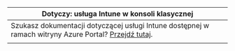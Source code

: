 |Dotyczy: usługa Intune w konsoli klasycznej |
|--|
|Szukasz dokumentacji dotyczącej usługi Intune dostępnej w ramach witryny Azure Portal? [Przejdź tutaj](https://docs.microsoft.com/intune/what-is-intune).|
| |
